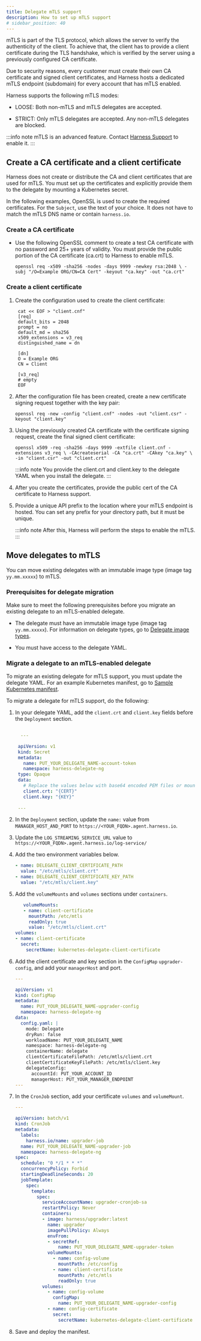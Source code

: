 ```yaml
---
title: Delegate mTLS support
description: How to set up mTLS support
# sidebar_position: 40
---
```


mTLS is part of the TLS protocol, which allows the server to verify the authenticity of the client. To achieve that, the client has to provide a client certificate during the TLS handshake, which is verified by the server using a previously configured CA certificate.

Due to security reasons, every customer must create their own CA certificate and signed client certificates, and Harness hosts a dedicated mTLS endpoint (subdomain) for every account that has mTLS enabled.

Harness supports the following mTLS modes:

- LOOSE: Both non-mTLS and mTLS delegates are accepted.

- STRICT: Only mTLS delegates are accepted. Any non-mTLS delegates are blocked. 

:::info note
mTLS is an advanced feature. Contact [Harness Support](mailto:support@harness.io) to enable it.
:::

## Create a CA certificate and a client certificate

Harness does not create or distribute the CA and client certificates that are used for mTLS. You must set up the certificates and explicitly provide them to the delegate by mounting a Kubernetes secret. 

In the following examples, OpenSSL is used to create the required certificates. For the `Subject`, use the text of your choice. It does not have to match the mTLS DNS name or contain `harness.io`. 

### Create a CA certificate

- Use the following OpenSSL comment to create a test CA certificate with no password and 25+ years of validity. You must provide the public portion of the CA certificate (ca.crt) to Harness to enable mTLS.

    `openssl req -x509 -sha256 -nodes -days 9999 -newkey rsa:2048 \ -subj "/O=Example ORG/CN=CA Cert" -keyout "ca.key" -out "ca.crt"`

### Create a client certificate

1. Create the configuration used to create the client certificate:

   ```text
    cat << EOF > "client.cnf"
    [req]
    default_bits = 2048
    prompt = no
    default_md = sha256
    x509_extensions = v3_req
    distinguished_name = dn
    
    [dn]
    O = Example ORG
    CN = Client

    [v3_req]
    # empty
    EOF
   ```

2. After the configuration file has been created, create a new certificate signing request together with the key pair:

    `openssl req -new -config "client.cnf" -nodes -out "client.csr" -keyout "client.key"`

3. Using the previously created CA certificate with the certificate signing request, create the final signed client certificate:

    `openssl x509 -req -sha256 -days 9999 -extfile client.cnf -extensions v3_req \ -CAcreateserial -CA "ca.crt" -CAkey "ca.key" \ -in "client.csr" -out "client.crt"`
    
   :::info note
   You provide the client.crt and client.key to the delegate YAML when you install the delegate.
   :::

4. After you create the certificates, provide the public cert of the CA certificate to Harness support. 
5. Provide a unique API prefix to the location where your mTLS endpoint is hosted. You can set any prefix for your directory path, but it must be unique.

   :::info note
   After this, Harness will perform the steps to enable the mTLS.
   :::

## Move delegates to mTLS

You can move existing delegates with an immutable image type (image tag `yy.mm.xxxxx`) to mTLS.

### Prerequisites for delegate migration

Make sure to meet the following prerequisites before you migrate an existing delegate to an mTLS-enabled delegate.

- The delegate must have an immutable image type (image tag `yy.mm.xxxxx`). For information on delegate types, go to [Delegate image types](/docs/platform/delegates/delegate-concepts/delegate-image-types).

- You must have access to the delegate YAML. 

### Migrate a delegate to an mTLS-enabled delegate

To migrate an existing delegate for mTLS support, you must update the delegate YAML. For an example Kubernetes manifest, go to [Sample Kubernetes manifest](https://github.com/harness/delegate-kubernetes-manifest/blob/main/harness-delegate.yaml).

To migrate a delegate for mTLS support, do the following:

1. In your delegate YAML, add the `client.crt` and `client.key` fields before the `Deployment` section.

   ```yaml
    
     ---

    apiVersion: v1
    kind: Secret
    metadata:
      name: PUT_YOUR_DELEGATE_NAME-account-token
      namespace: harness-delegate-ng
    type: Opaque
    data:
      # Replace the values below with base64 encoded PEM files or mount an existing secret.
      client.crt: "{CERT}"
      client.key: "{KEY}"
    
    ---
   ```

2. In the `Deployment` section, update the `name:` value from `MANAGER_HOST_AND_PORT` to `https://<YOUR_FQDN>.agent.harness.io`.

3. Update the `LOG_STREAMING_SERVICE_URL` value to `https://<YOUR_FQDN>.agent.harness.io/log-service/`

4. Add the two environment variables below.

   ```yaml
   - name: DELEGATE_CLIENT_CERTIFICATE_PATH
     value: "/etc/mtls/client.crt"
   - name: DELEGATE_CLIENT_CERTIFICATE_KEY_PATH
     value: "/etc/mtls/client.key"
   ```

5. Add the `volumeMounts` and `volumes` sections under `containers`.

   ```yaml
      volumeMounts:
      - name: client-certificate
        mountPath: /etc/mtls
        readOnly: true
        value: "/etc/mtls/client.crt"
   volumes:
   - name: client-certificate
     secret:
       secretName: kubernetes-delegate-client-certificate
   ```

6. Add the client certificate and key section in the `ConfigMap` `upgrader-config`, and add your `managerHost` and port. 

   ```yaml
   ---

   apiVersion: v1
   kind: ConfigMap
   metadata:
     name: PUT_YOUR_DELEGATE_NAME-upgrader-config
     namespace: harness-delegate-ng
   data:
     config.yaml: |
       mode: Delegate
       dryRun: false
       workloadName: PUT_YOUR_DELEGATE_NAME
       namespace: harness-delegate-ng
       containerName: delegate
       clientCertificateFilePath: /etc/mtls/client.crt
       clientCertificateKeyFilePath: /etc/mtls/client.key
       delegateConfig:
         accountId: PUT_YOUR_ACCOUNT_ID
         managerHost: PUT_YOUR_MANAGER_ENDPOINT
   ---
   ```

7. In the `CronJob` section, add your certificate `volumes` and `volumeMount`.

   ```yaml
   ---

   apiVersion: batch/v1
   kind: CronJob
   metadata:
     labels:
       harness.io/name: upgrader-job
     name: PUT_YOUR_DELEGATE_NAME-upgrader-job
     namespace: harness-delegate-ng
   spec:
     schedule: "0 */1 * * *"
     concurrencyPolicy: Forbid
     startingDeadlineSeconds: 20
     jobTemplate:
       spec:
         template:
           spec:
             serviceAccountName: upgrader-cronjob-sa
             restartPolicy: Never
             containers:
             - image: harness/upgrader:latest
               name: upgrader
               imagePullPolicy: Always
               envFrom:
               - secretRef:
                   name: PUT_YOUR_DELEGATE_NAME-upgrader-token
               volumeMounts:
                 - name: config-volume
                   mountPath: /etc/config
                 - name: client-certificate
                   mountPath: /etc/mtls
                   readOnly: true
             volumes:
               - name: config-volume
                 configMap:
                   name: PUT_YOUR_DELEGATE_NAME-upgrader-config
               - name: config-certificate
                 secret:
                   secretName: kubernetes-delegate-client-certificate
   ```

8. Save and deploy the manifest.
